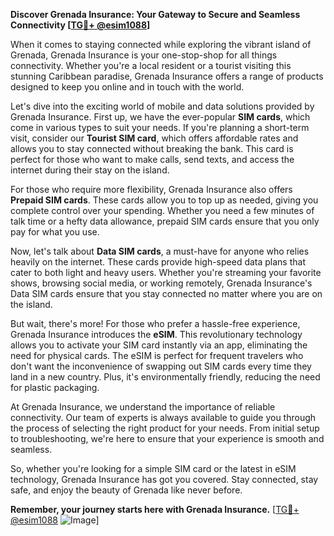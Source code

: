 **Discover Grenada Insurance: Your Gateway to Secure and Seamless Connectivity [[TG💪+ @esim1088](https://t.me/s/esim1088)]**

When it comes to staying connected while exploring the vibrant island of Grenada, Grenada Insurance is your one-stop-shop for all things connectivity. Whether you're a local resident or a tourist visiting this stunning Caribbean paradise, Grenada Insurance offers a range of products designed to keep you online and in touch with the world.

Let's dive into the exciting world of mobile and data solutions provided by Grenada Insurance. First up, we have the ever-popular **SIM cards**, which come in various types to suit your needs. If you're planning a short-term visit, consider our **Tourist SIM card**, which offers affordable rates and allows you to stay connected without breaking the bank. This card is perfect for those who want to make calls, send texts, and access the internet during their stay on the island.

For those who require more flexibility, Grenada Insurance also offers **Prepaid SIM cards**. These cards allow you to top up as needed, giving you complete control over your spending. Whether you need a few minutes of talk time or a hefty data allowance, prepaid SIM cards ensure that you only pay for what you use.

Now, let's talk about **Data SIM cards**, a must-have for anyone who relies heavily on the internet. These cards provide high-speed data plans that cater to both light and heavy users. Whether you're streaming your favorite shows, browsing social media, or working remotely, Grenada Insurance's Data SIM cards ensure that you stay connected no matter where you are on the island.

But wait, there's more! For those who prefer a hassle-free experience, Grenada Insurance introduces the **eSIM**. This revolutionary technology allows you to activate your SIM card instantly via an app, eliminating the need for physical cards. The eSIM is perfect for frequent travelers who don't want the inconvenience of swapping out SIM cards every time they land in a new country. Plus, it's environmentally friendly, reducing the need for plastic packaging.

At Grenada Insurance, we understand the importance of reliable connectivity. Our team of experts is always available to guide you through the process of selecting the right product for your needs. From initial setup to troubleshooting, we're here to ensure that your experience is smooth and seamless.

So, whether you're looking for a simple SIM card or the latest in eSIM technology, Grenada Insurance has got you covered. Stay connected, stay safe, and enjoy the beauty of Grenada like never before.

**Remember, your journey starts here with Grenada Insurance.** [[TG💪+ @esim1088](https://t.me/s/esim1088) ![Image](https://i.postimg.cc/Y0z9fWf4/image.png)]